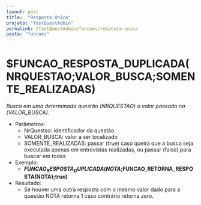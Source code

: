 ```yaml
---
layout: post
title:  "Resposta Única"
projeto: "fastQuestAdmin"
permalink: /fastQuestAdmin/funcoes/resposta-unica
pasta: "funcoes"
---
```

# $FUNCAO_RESPOSTA_DUPLICADA(NRQUESTAO;VALOR_BUSCA;SOMENTE_REALIZADAS)
*Busca em uma determinada questão (NRQUESTAO) o valor passado na (VALOR_BUSCA).*
- Parâmetros:
    - NrQuestao: identificador da questão.
    - VALOR_BUSCA: valor a ser localizado
    - SOMENTE_REALIZADAS: passar (true) caso queira que a busca seja executada apenas em entrevistas realizadas, ou passar (false) para buscar em todas
- Exemplo:
    - **$FUNCAO_RESPOSTA_DUPLICADA(NOTA;$FUNCAO_RETORNA_RESPOSTA(NOTA);true)**
- Resultado:
    - Se houver uma outra resposta com o mesmo valor dado para a questão NOTA retorna 1 caso contrário retorna zero.